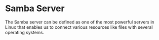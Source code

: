 # Samba Server

The Samba server can be defined as one of the most powerful servers in Linux that enables us to connect various resources like files with several operating systems.
